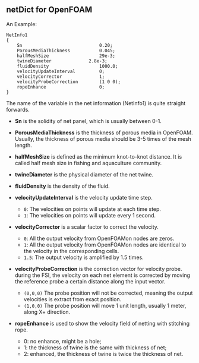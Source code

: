 ## netDict for OpenFOAM

An Example:
```
NetInfo1
{
    Sn                             0.20;
    PorousMediaThickness           0.045; 
    halfMeshSize                   29e-3; 
    twineDiameter	           2.8e-3; 
    fluidDensity                   1000.0;
    velocityUpdateInterval         0; 
    velocityCorrector              1;
    velocityProbeCorrection        (1 0 0);		
    ropeEnhance                    0;
}
```
The name of the variable in the net information (NetInfo1) is quite straight forwards.

- **Sn** is the solidity of net panel, which is usually between 0-1.

- **PorousMediaThickness** is the thickness of porous media in OpenFOAM. Usually, the thickness of porous media should be 3-5 times of the mesh length.

- **halfMeshSize** is defined as the minimum knot-to-knot distance. It is called half mesh size in fishing and aquaculture community. 

- **twineDiameter** is the physical diameter of the net twine.

- **fluidDensity** is the density of the fluid.

- **velocityUpdateInterval** is the velocity update time step.

    * ```0```: The velocities on points will update at each time step.
    * ```1```: The velocities on points will update every 1 second.
     
- **velocityCorrector** is a scalar factor to correct the velocity. 

    - ```0```: All the output velocity from OpenFOAMon nodes are zeros. 
    - ```1```: All the output velocity from OpenFOAMon nodes are identical to the velocity in the corresponding cells.
    - ```1.5```: The output velocity is amplified by 1.5 times.

- **velocityProbeCorrection** is the correction vector for velocity probe. during the FSI, the velocity on each net element is corrected by moving the reference probe a certain distance along the input vector.
 
    - ```(0,0,0)``` The probe position will not be corrected, meaning the output velocities is extract from exact position.
    - ```(1,0,0)``` The probe position will move 1 unit length, usually 1 meter, along X+ direction. 
    
- **ropeEnhance** is used to show the velocity field of netting with stitching rope.

    - 0: no enhance, might be a hole; 
    - 1: the thickness of twine is the same with thickness of net; 
    - 2: enhanced, the thickness of twine is twice the thickness of net.